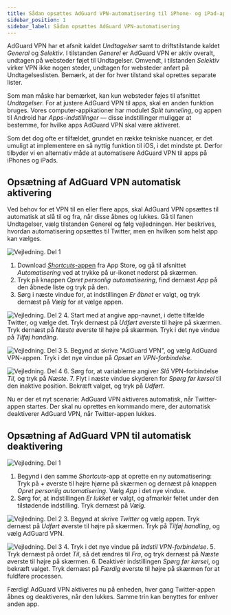```yaml
---
title: Sådan opsættes AdGuard VPN-automatisering til iPhone- og iPad-apps
sidebar_position: 1
sidebar_label: Sådan opsættes AdGuard VPN-automatisering
---
```


AdGuard VPN har et afsnit kaldet *Undtagelser* samt to driftstilstande kaldet *General* og *Selektiv*. I tilstanden *Generel* er AdGuard VPN er aktiv overalt, undtagen på websteder føjet til Undtagelser. Omvendt, i tilstanden *Selektiv* virker VPN ikke nogen steder, undtagen for websteder anført på Undtagelseslisten. Bemærk, at der for hver tilstand skal oprettes separate lister.

Som man måske har bemærket, kan kun websteder føjes til afsnittet *Undtagelser*. For at justere AdGuard VPN til apps, skal en anden funktion bruges. Vores computer-appikationer har modulet *Split tunneling*, og appen til Android har *Apps-indstillinger* — disse indstillinger muliggør at bestemme, for hvilke apps AdGuard VPN skal være aktiveret.

Som det dog ofte er tilfældet, grundet en række tekniske nuancer, er det umuligt at implementere en så nyttig funktion til iOS, i det mindste pt. Derfor tilbyder vi en alternativ måde at automatisere AdGuard VPN til apps på iPhones og iPads.

## Opsætning af AdGuard VPN automatisk aktivering

Ved behov for et VPN til en eller flere apps, skal AdGuard VPN opsættes til automatisk at slå til og fra, når disse åbnes og lukkes. Gå til fanen Undtagelser, vælg tilstanden Generel og følg vejledningen. Her beskrives, hvordan automatisering opsættes til Twitter, men en hvilken som helst app kan vælges.

![Vejledning. Del 1](https://cdn.adguardvpn.com/public/Adguard/Blog/VPNauto/vpn_on1_en.jpg)

1. Download [ *Shortcuts*-appen](https://apps.apple.com/us/app/shortcuts/id915249334) fra App Store, og gå til afsnittet *Automatisering* ved at trykke på ur-ikonet nederst på skærmen.
2. Tryk på knappen *Opret personlig automatisering*, find dernæst *App* på den åbnede liste og tryk på den.
3. Sørg i næste vindue for, at indstillingen *Er åbnet* er valgt, og tryk dernæst på *Vælg* for at vælge appen.

![Vejledning. Del 2](https://cdn.adguardvpn.com/public/Adguard/Blog/VPNauto/vpn_on2_en.jpg)
4. Start med at angive app-navnet, i dette tilfælde Twitter, og vælge det. Tryk dernæst på *Udført* øverste til højre på skærmen. Tryk dernæst på *Næste* øverste til højre på skærmen. Tryk i det nye vindue på *Tilføj handling*.

![Vejledning. Del 3](https://cdn.adguardvpn.com/public/Adguard/Blog/VPNauto/vpn_on3_en.jpg)
5. Begynd at skrive "AdGuard VPN", og vælg AdGuard VPN-appen. Tryk i det nye vindue på *Opsæt en VPN-forbindelse*.

![Vejledning. Del 4](https://cdn.adguardvpn.com/public/Adguard/Blog/VPNauto/vpn_on4_en.jpg)
6. Sørg for, at variablerne angiver *Slå* VPN-forbindelse *Til*, og tryk på *Næste*.
7. Flyt i næste vindue skyderen for *Spørg før kørsel* til den inaktive position. Bekræft valget, og tryk på *Udført*.

Nu er der et nyt scenarie: AdGuard VPN aktiveres automatisk, når Twitter-appen startes. Der skal nu oprettes en kommando mere, der automatisk deaktiverer AdGuard VPN, når Twitter-appen lukkes.

## Opsætning af AdGuard VPN til automatisk deaktivering

![Vejledning. Del 1](https://cdn.adguardvpn.com/public/Adguard/Blog/VPNauto/vpn_off1_en.jpg)

1. Begynd i den samme *Shortcuts*-app at oprette en ny automatisering: Tryk på *+* øverste til højre hjørne på skærmen og dernæst på knappen *Opret personlig automatisering*. Vælg *App* i det nye vindue.
2. Sørg for, at indstillingen *Er lukket* er valgt, og afmarkér feltet under den tilstødende indstilling. Tryk dernæst på *Vælg*.

![Vejledning. Del 2](https://cdn.adguardvpn.com/public/Adguard/Blog/VPNauto/vpn_off2_en.jpg)
3. Begynd at skrive *Twitter* og vælg appen. Tryk dernæst på *Udført* øverste til højre på skærmen. Tryk på *Tilføj handling*, og vælg AdGuard VPN.

![Vejledning. Del 3](https://cdn.adguardvpn.com/public/Adguard/Blog/VPNauto/vpn_off3_en.jpg)
4. Tryk i det nye vindue på *Indstil VPN-forbindelse*.
5. Tryk dernæst på ordet *Til*, så det ændres til *Fra*, og tryk dernæst på *Næste* øverste til højre på skærmen.
6. Deaktivér indstillingen *Spørg før kørsel*, og bekræft valget. Tryk dernæst på *Færdig* øverste til højre på skærmen for at fuldføre processen.

Færdig! AdGuard VPN aktiveres nu på enheden, hver gang Twitter-appen åbnes og deaktiveres, når den lukkes. Samme trin kan benyttes for enhver anden app.
